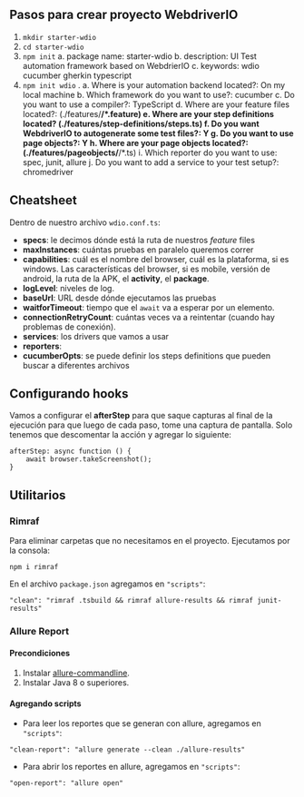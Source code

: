 ## Pasos para crear proyecto WebdriverIO
1. `mkdir starter-wdio`
2. `cd starter-wdio`
3. `npm init`
    a. package name: starter-wdio
    b. description: UI Test automation framework based on WebdrierIO
    c. keywords: wdio cucumber gherkin typescript
4. `npm init wdio` .
    a. Where is your automation backend located?: On my local machine
    b. Which framework do you want to use?: cucumber
    c. Do you want to use a compiler?: TypeScript
    d. Where are your feature files located?: (./features/**/*.feature)
    e. Where are your step definitions located? (./features/step-definitions/steps.ts)
    f. Do you want WebdriverIO to autogenerate some test files?: Y
    g. Do you want to use page objects?: Y
    h. Where are your page objects located?: (./features/pageobjects/**/*.ts)
    i. Which reporter do you want to use: spec, junit, allure
    j. Do you want to add a service to your test setup?: chromedriver


## Cheatsheet
Dentro de nuestro archivo `wdio.conf.ts`:
- **specs**: le decimos dónde está la ruta de nuestros _feature_ files
- **maxInstances**: cuántas pruebas en paralelo queremos correr
- **capabilities**: cuál es el nombre del browser, cuál es la plataforma, si es windows. Las características del browser, si es mobile, versión de android, la ruta de la APK, el __activity__, el __package__.
- **logLevel**: niveles de log.
- **baseUrl**: URL desde dónde ejecutamos las pruebas
- **waitforTimeout**: tiempo que el `await` va a esperar por un elemento.
- **connectionRetryCount**: cuántas veces va a reintentar (cuando hay problemas de conexión).
- **services**: los drivers que vamos a usar
- **reporters**: 
- **cucumberOpts**: se puede definir los steps definitions que pueden buscar a diferentes archivos

## Configurando hooks
Vamos a configurar el **afterStep** para que saque capturas al final de la ejecución para que luego de cada paso, tome una captura de pantalla. Solo tenemos que descomentar la acción y agregar lo siguiente:
```
afterStep: async function () {
    await browser.takeScreenshot();
}
```
## Utilitarios
### Rimraf
Para eliminar carpetas que no necesitamos en el proyecto. Ejecutamos por la consola:
```
npm i rimraf
```
En el archivo `package.json` agregamos en `"scripts"`:
```
"clean": "rimraf .tsbuild && rimraf allure-results && rimraf junit-results"
```

### Allure Report
#### Precondiciones
1. Instalar [allure-commandline](https://www.npmjs.com/package/allure-commandline).
2. Instalar Java 8 o superiores.

#### Agregando scripts
- Para leer los reportes que se generan con allure, agregamos en `"scripts"`:
```
"clean-report": "allure generate --clean ./allure-results"
```

- Para abrir los reportes en allure, agregamos en `"scripts"`:
```
"open-report": "allure open"
```
